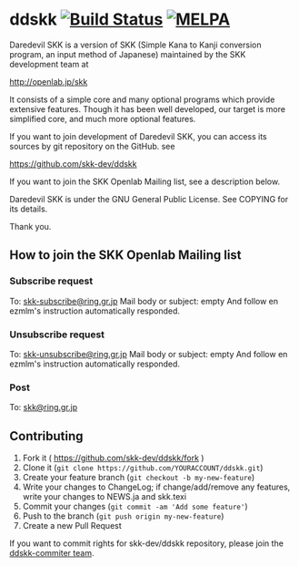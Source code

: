 ddskk  [![Build Status](https://travis-ci.org/skk-dev/ddskk.svg?branch=master)](https://travis-ci.org/skk-dev/ddskk) [![MELPA](http://melpa.org/packages/ddskk-badge.svg)](http://melpa.org/#/ddskk)
=====

Daredevil SKK is a version of SKK (Simple Kana to Kanji conversion
program, an input method of Japanese) maintained by the SKK
development team at

http://openlab.jp/skk

It consists of a simple core and many optional programs which provide
extensive features.  Though it has been well developed, our target is
more simplified core, and much more optional features.

If you want to join development of Daredevil SKK, you can access its
sources by git repository on the GitHub. see

https://github.com/skk-dev/ddskk

If you want to join the SKK Openlab Mailing list, see a description
below.

Daredevil SKK is under the GNU General Public License.  See COPYING
for its details.

Thank you.

## How to join the SKK Openlab Mailing list

### Subscribe request

  To: skk-subscribe@ring.gr.jp
  Mail body or subject: empty
  And follow en ezmlm's instruction automatically responded.

### Unsubscribe request

  To: skk-unsubscribe@ring.gr.jp
  Mail body or subject: empty
  And follow en ezmlm's instruction automatically responded.

### Post
  To: skk@ring.gr.jp

## Contributing
  1. Fork it ( https://github.com/skk-dev/ddskk/fork )
  2. Clone it (`git clone https://github.com/YOURACCOUNT/ddskk.git`)
  3. Create your feature branch (`git checkout -b my-new-feature`)
  4. Write your changes to ChangeLog; if change/add/remove any features, write your changes to NEWS.ja and skk.texi
  5. Commit your changes (`git commit -am 'Add some feature'`)
  6. Push to the branch (`git push origin my-new-feature`)
  7. Create a new Pull Request

If you want to commit rights for skk-dev/ddskk repository, please join the [ddskk-commiter team](https://github.com/orgs/skk-dev/teams/ddskk-commiter).


<!--
Local variables:
mode: markdown
fill-column: 72
end:
-->
